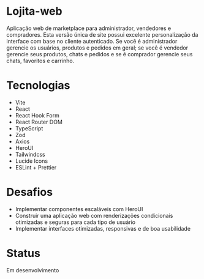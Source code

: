 # Lojita-web
Aplicação web de marketplace para administrador, vendedores e compradores. Esta versão única de site possui excelente personalização da interface com base no cliente autenticado. Se você é administrador gerencie os usuários, produtos e pedidos em geral; se você é vendedor gerencie seus produtos, chats e pedidos e se é comprador gerencie seus chats, favoritos e carrinho.

# Tecnologias
- Vite
- React
- React Hook Form
- React Router DOM
- TypeScript
- Zod
- Axios
- HeroUI
- Tailwindcss
- Lucide Icons
- ESLint + Prettier

# Desafios
- Implementar componentes escaláveis com HeroUI
- Construir uma aplicação web com renderizações condicionais otimizadas e seguras para cada tipo de usuário
- Implementar interfaces otimizadas, responsivas e de boa usabilidade

# Status
Em desenvolvimento
